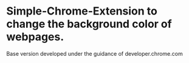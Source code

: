 # Simple-Chrome-Extension to change the background color of webpages.
Base version developed under the guidance of developer.chrome.com
